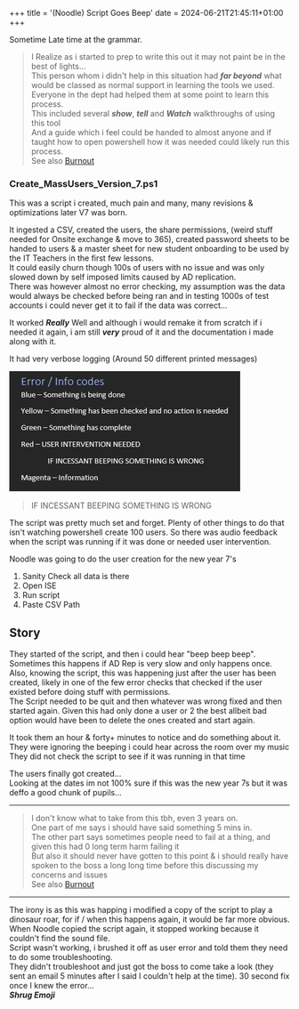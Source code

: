 +++
title = '(Noodle) Script Goes Beep'
date = 2024-06-21T21:45:11+01:00
+++

Sometime Late time at the grammar.  

> I Realize as i started to prep to write this out it may not paint be in the best of lights...  
> This person whom i didn't help in this situation had ***far beyond*** what would be classed as normal support in learning the tools we used. Everyone in the dept had helped them at some point to learn this process.  
> This included several ***show***, ***tell*** and ***Watch*** walkthroughs of using this tool  
> And a guide which i feel could be handed to almost anyone and if taught how to open powershell how it was needed could likely run this process.  
> See also [Burnout]("../../Whoops/BurnOut.md")

### Create_MassUsers_Version_7.ps1  

This was a script i created, much pain and many, many revisions & optimizations later V7 was born.  

It ingested a CSV, created the users, the share permissions, (weird stuff needed for Onsite exchange & move to 365), created password sheets to be handed to users & a master sheet for new student onboarding to be used by the IT Teachers in the first few lessons.  
It could easily churn though 100s of users with no issue and was only slowed down by self imposed limits caused by AD replication.  
There was however almost no error checking, my assumption was the data would always be checked before being ran and in testing 1000s of test accounts i could never get it to fail if the data was correct...  

It worked ***Really*** Well and although i would remake it from scratch if i needed it again, i am still ***very*** proud of it and the documentation i made along with it.  

It had very verbose logging (Around 50 different printed messages)  

![Error Codes](../../Whoops/Content/ErrorDocs.PNG)  

> IF INCESSANT BEEPING SOMETHING IS WRONG  

The script was pretty much set and forget. Plenty of other things to do that isn't watching powershell create 100 users. So there was audio feedback when the script was running if it was done or needed user intervention.  

Noodle was going to do the user creation for the new year 7's  

1) Sanity Check all data is there  
2) Open ISE  
3) Run script  
4) Paste CSV Path  

## Story

They started of the script, and then i could hear "beep beep beep".  Sometimes this happens if AD Rep is very slow and only happens once.  
Also, knowing the script, this was happening just after the user has been created, likely in one of the few error checks that checked if the user existed before doing stuff with permissions.  
The Script needed to be quit and then whatever was wrong fixed and then started again. Given this had only done a user or 2 the best allbeit bad option would have been to delete the ones created and start again.  

It took them an hour & forty+  minutes to notice and do something about it.  
They were ignoring the beeping i could hear across the room over my music  
They did not check the script to see if it was running in that time  

The users finally got created...  
Looking at the dates im not 100% sure if this was the new year 7s but it was deffo a good chunk of pupils...

---

> I don't know what to take from this tbh, even 3 years on.  
> One part of me says i should have said something 5 mins in.  
> The other part says sometimes people need to fail at a thing, and given this had 0 long term harm failing it  
> But also it should never have gotten to this point & i should really have spoken to the boss a long long time before this discussing my concerns and issues  
> See also [Burnout]("../../Whoops/BurnOut.md")
---

The irony is as this was happing i modified a copy of the script to play a dinosaur roar, for if / when this happens again, it would be far more obvious.  When Noodle copied the script again, it stopped working because it couldn't find the sound file.  
Script wasn't working, i brushed it off as user error and told them they need to do some troubleshooting.  
They didn't troubleshoot and just got the boss to come take a look (they sent an email 5 minutes after I said I couldn't help at the time). 30 second fix once I knew the error...  
***Shrug Emoji***  
